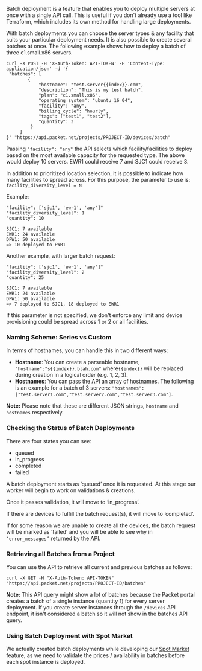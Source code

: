 <!--<meta>
{
    "title":"Batch Deployment",
    "description":"Deploying devices in Batch",
    "tag":["Deploy", "Batch Deployment"]
}
</meta>-->

Batch deployment is a feature that enables you to deploy multiple servers at once with a single API call.   This is useful if you don't already use a tool like Terraform, which includes its own method for handling large deployments.

With batch deployments you can choose the server types & any facility that suits your particular deployment needs.  It is also possible to create several batches at once. The following example shows how to deploy a batch of three c1.small.x86 servers.

```
curl -X POST -H 'X-Auth-Token: API-TOKEN' -H 'Content-Type: application/json' -d '{
 "batches": [
        {
            "hostname": "test.server{{index}}.com",
            "description": "This is my test batch",
            "plan": "c1.small.x86",
            "operating_system": "ubuntu_16_04",
            "facility": "any",
            "billing_cycle": "hourly",
            "tags": ["test1", "test2"],
            "quantity": 3
         }
     ]
}' "https://api.packet.net/projects/PROJECT-ID/devices/batch"
```

Passing `"facility": "any"` the API selects which facility/facilities to deploy based on the most available capacity for the requested type. The above would deploy 10 servers. EWR1 could receive 7 and SJC1 could receive 3.

In addition to prioritized location selection, it is possible to indicate how many facilities to spread across. For this purpose, the parameter to use is: `facility_diversity_level = N`

Example:

```
"facility": ['sjc1', 'ewr1', 'any']"
"facility_diversity_level": 1
"quantity": 10

SJC1: 7 available
EWR1: 24 available
DFW1: 50 available
=> 10 deployed to EWR1
```

Another example, with larger batch request:

```
"facility": ['sjc1', 'ewr1', 'any']"
"facility_diversity_level": 2
"quantity": 25

SJC1: 7 available
EWR1: 24 available
DFW1: 50 available
=> 7 deployed to SJC1, 18 deployed to EWR1
```

If this parameter is not specified, we don't enforce any limit and device provisioning could be spread across 1 or 2 or all facilities.

### Naming Scheme: Series vs Custom

In terms of hostnames, you can handle this in two different ways:

*   __Hostname__:  You can create a parseable hostname, `"hostname":"s{{index}}.blah.com"`  where`{{index}}`  will be replaced during creation in a logical order (e.g. 1, 2, 3).
*   __Hostnames__: You can pass the API an array of hostnames. The following is an example for a batch of 3 servers:
`"hostnames": ["test.server1.com","test.server2.com","test.server3.com"]`.

**Note:** Please note that these are different JSON strings, `hostname` and `hostnames` respectively.


### Checking the Status of Batch Deployments

There are four states you can see:

*   queued
*   in_progress
*   completed
*   failed

A batch deployment starts as ‘queued’ once it is requested.  At this stage our worker will begin to work on validations & creations.

Once it passes validation, it will move to ‘in_progress’.  

If there are devices to fulfill the batch request(s), it will move to ‘completed’.

If for some reason we are unable to create all the devices, the batch request will be marked as ‘failed’ and you will be able to see why in `‘error_messages’`  returned by the API.

### Retrieving all Batches from a Project

You can use the API to retrieve all current and previous batches as follows:

```
curl -X GET -H "X-Auth-Token: API-TOKEN" "https://api.packet.net/projects/PROJECT-ID/batches"
```

**Note:** This API query might show a lot of batches because the Packet portal creates a batch of a single instance (quantity 1) for every server deployment. If you create server instances through the `/devices` API endpoint, it isn't considered a batch so it will not show in the batches API query.

### Using Batch Deployment with Spot Market

We actually created batch deployments while developing our [Spot Market](https://www.packet.com/developers/docs/getting-started/deployment-options/spot-market) feature, as we need to validate the prices / availability in batches before each spot instance is deployed.

